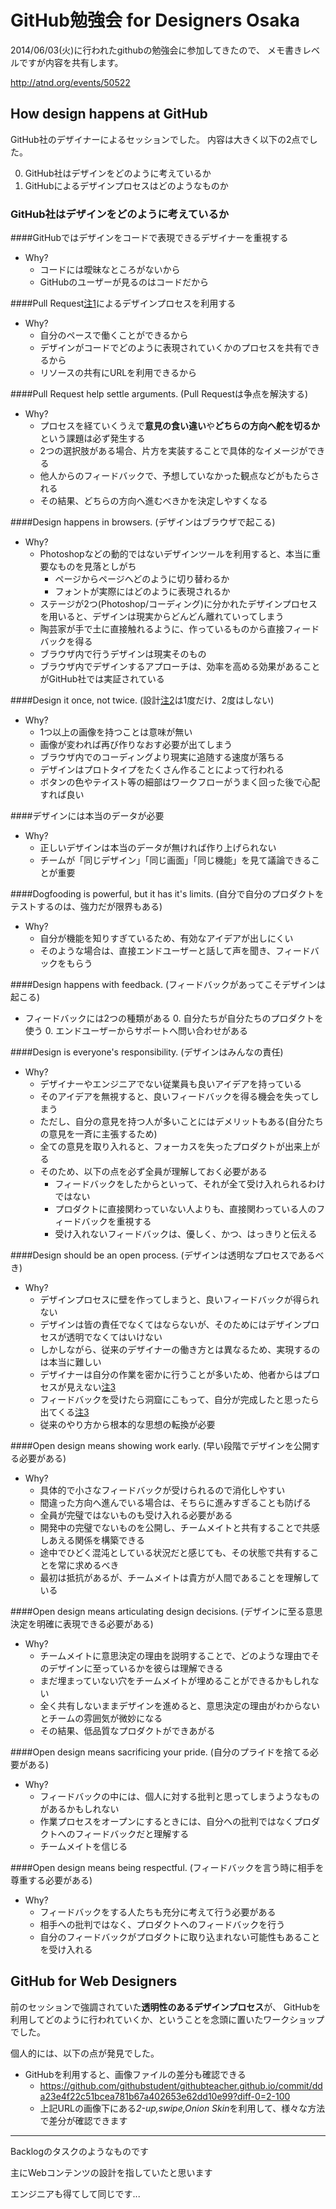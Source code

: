 # GitHub勉強会 for Designers Osaka

2014/06/03(火)に行われたgithubの勉強会に参加してきたので、
メモ書きレベルですが内容を共有します。

http://atnd.org/events/50522

## How design happens at GitHub

GitHub社のデザイナーによるセッションでした。
内容は大きく以下の2点でした。

0. GitHub社はデザインをどのように考えているか
0. GitHubによるデザインプロセスはどのようなものか

### GitHub社はデザインをどのように考えているか

####GitHubではデザインをコードで表現できるデザイナーを重視する

- Why?
  - コードには曖昧なところがないから
  - GitHubのユーザーが見るのはコードだから

####Pull Request[注1](#annotation1)によるデザインプロセスを利用する

- Why?
  - 自分のペースで働くことができるから
  - デザインがコードでどのように表現されていくかのプロセスを共有できるから
  - リソースの共有にURLを利用できるから

####Pull Request help settle arguments. (Pull Requestは争点を解決する)

- Why?
  - プロセスを経ていくうえで**意見の食い違い**や**どちらの方向へ舵を切るか**という課題は必ず発生する
  - 2つの選択肢がある場合、片方を実装することで具体的なイメージができる
  - 他人からのフィードバックで、予想していなかった観点などがもたらされる
  - その結果、どちらの方向へ進むべきかを決定しやすくなる

####Design happens in browsers. (デザインはブラウザで起こる)

- Why?
  - Photoshopなどの動的ではないデザインツールを利用すると、本当に重要なものを見落としがち
    - ページからページへどのように切り替わるか
    - フォントが実際にはどのように表現されるか
  - ステージが2つ(Photoshop/コーディング)に分かれたデザインプロセスを用いると、デザインは現実からどんどん離れていってしまう
  - 陶芸家が手で土に直接触れるように、作っているものから直接フィードバックを得る
  - ブラウザ内で行うデザインは現実そのもの
  - ブラウザ内でデザインするアプローチは、効率を高める効果があることがGitHub社では実証されている

####Design it once, not twice. (設計[注2](#annotation2)は1度だけ、2度はしない)

- Why?
  - 1つ以上の画像を持つことは意味が無い
  - 画像が変われば再び作りなおす必要が出てしまう
  - ブラウザ内でのコーディングより現実に追随する速度が落ちる
  - デザインはプロトタイプをたくさん作ることによって行われる
  - ボタンの色やテイスト等の細部はワークフローがうまく回った後で心配すれば良い

####デザインには本当のデータが必要

- Why?
  - 正しいデザインは本当のデータが無ければ作り上げられない
  - チームが「同じデザイン」「同じ画面」「同じ機能」を見て議論できることが重要

####Dogfooding is powerful, but it has it's limits. (自分で自分のプロダクトをテストするのは、強力だが限界もある)

- Why?
  - 自分が機能を知りすぎているため、有効なアイデアが出しにくい
  - そのような場合は、直接エンドユーザーと話して声を聞き、フィードバックをもらう

####Design happens with feedback. (フィードバックがあってこそデザインは起こる)

- フィードバックには2つの種類がある
  0. 自分たちが自分たちのプロダクトを使う
  0. エンドユーザーからサポートへ問い合わせがある

####Design is everyone's responsibility. (デザインはみんなの責任)

- Why?
  - デザイナーやエンジニアでない従業員も良いアイデアを持っている
  - そのアイデアを無視すると、良いフィードバックを得る機会を失ってしまう
  - ただし、自分の意見を持つ人が多いことにはデメリットもある(自分たちの意見を一斉に主張するため)
  - 全ての意見を取り入れると、フォーカスを失ったプロダクトが出来上がる
  - そのため、以下の点を必ず全員が理解しておく必要がある
    - フィードバックをしたからといって、それが全て受け入れられるわけではない
    - プロダクトに直接関わっていない人よりも、直接関わっている人のフィードバックを重視する
    - 受け入れないフィードバックは、優しく、かつ、はっきりと伝える

####Design should be an open process. (デザインは透明なプロセスであるべき)

- Why?
  - デザインプロセスに壁を作ってしまうと、良いフィードバックが得られない
  - デザインは皆の責任でなくてはならないが、そのためにはデザインプロセスが透明でなくてはいけない
  - しかしながら、従来のデザイナーの働き方とは異なるため、実現するのは本当に難しい
  - デザイナーは自分の作業を密かに行うことが多いため、他者からはプロセスが見えない[注3](#annotation3)
  - フィードバックを受けたら洞窟にこもって、自分が完成したと思ったら出てくる[注3](#annotation3)
  - 従来のやり方から根本的な思想の転換が必要

####Open design means showing work early. (早い段階でデザインを公開する必要がある)

- Why?
  - 具体的で小さなフィードバックが受けられるので消化しやすい
  - 間違った方向へ進んでいる場合は、そちらに進みすぎることも防げる
  - 全員が完璧ではないものも受け入れる必要がある
  - 開発中の完璧でないものを公開し、チームメイトと共有することで共感しあえる関係を構築できる
  - 途中でひどく混沌としている状況だと感じても、その状態で共有することを常に求めるべき
  - 最初は抵抗があるが、チームメイトは貴方が人間であることを理解している

####Open design means articulating design decisions. (デザインに至る意思決定を明確に表現できる必要がある)

- Why?
  - チームメイトに意思決定の理由を説明することで、どのような理由でそのデザインに至っているかを彼らは理解できる
  - まだ埋まっていない穴をチームメイトが埋めることができるかもしれない
  - 全く共有しないままデザインを進めると、意思決定の理由がわからないとチームの雰囲気が微妙になる
  - その結果、低品質なプロダクトができあがる

####Open design means sacrificing your pride. (自分のプライドを捨てる必要がある)

- Why?
  - フィードバックの中には、個人に対する批判と思ってしまうようなものがあるかもしれない
  - 作業プロセスをオープンにするときには、自分への批判ではなくプロダクトへのフィードバックだと理解する
  - チームメイトを信じる

####Open design means being respectful. (フィードバックを言う時に相手を尊重する必要がある)

- Why?
  - フィードバックをする人たちも充分に考えて行う必要がある
  - 相手への批判ではなく、プロダクトへのフィードバックを行う
  - 自分のフィードバックがプロダクトに取り込まれない可能性もあることを受け入れる

## GitHub for Web Designers

前のセッションで強調されていた**透明性のあるデザインプロセス**が、
GitHubを利用してどのように行われていくか、ということを念頭に置いたワークショップでした。

個人的には、以下の点が発見でした。

- GitHubを利用すると、画像ファイルの差分も確認できる
  - https://github.com/githubstudent/githubteacher.github.io/commit/dda23e4f22c51bcea781b67a402653e62dd10e99?diff-0=2-100
  - 上記URLの画像下にある*2-up,swipe,Onion Skin*を利用して、様々な方法で差分が確認できます

- - -

<a name="annotation1">Backlogのタスクのようなものです

<a name="annotation2">主にWebコンテンツの設計を指していたと思います

<a name="annotation3">エンジニアも得てして同じです...
